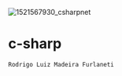 ![1521567930_csharpnet](https://user-images.githubusercontent.com/23003025/64907908-3fe41f80-d6cf-11e9-9eac-28ab3356c628.jpg)

# c-sharp


```javascript
Rodrigo Luiz Madeira Furlaneti
